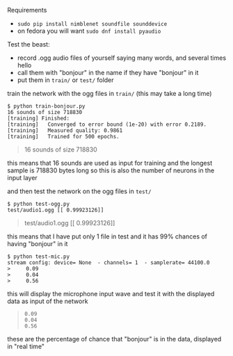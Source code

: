 

Requirements
* `sudo pip install nimblenet soundfile sounddevice`
* on fedora you will want `sudo dnf install pyaudio`


Test the beast:

* record .ogg audio files of yourself saying many words, and several times hello
* call them with "bonjour" in the name if they have "bonjour" in it
* put them in `train/` or `test/` folder

train the network with the ogg files in `train/` (this may take a long time)

```
$ python train-bonjour.py
16 sounds of size 718830
[training] Finished:
[training]   Converged to error bound (1e-20) with error 0.2189.
[training]   Measured quality: 0.9861
[training]   Trained for 500 epochs.
```

> 16 sounds of size 718830

this means that 16 sounds are used as input for training and the longest sample is 718830 bytes long so this is also the number of neurons in the input layer


and then test the network on the ogg files in `test/`

```
$ python test-ogg.py
test/audio1.ogg [[ 0.99923126]]
```


> test/audio1.ogg [[ 0.99923126]]

this means that I have put only 1 file in test and it has 99% chances of having "bonjour" in it


```
$ python test-mic.py
stream config: device= None  - channels= 1  - samplerate= 44100.0
>     0.09
>     0.04
>     0.56
```

this will display the microphone input wave and test it with the displayed data as input of the network

>     0.09
>     0.04
>     0.56

these are the percentage of chance that "bonjour" is in the data, displayed in "real time"
